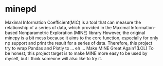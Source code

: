 # minepd
Maximal Information Coefficient(MIC) is a tool that can measure the relationship of a series of data, which provided in the Maximal Information-based Nonparametric Exploration (MINE) library
However, the original minepy is a bit mess because it aims to the core function, especially for only np support and print the result for a series of data.
Therefore, this project try to wrap Pandas and Plotly to ... eh ... Make MINE Great Again?(LOL) 
To be honest, this project target is to make MINE more easy to be used by myself, but I think someone will also like to try it.
